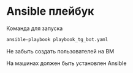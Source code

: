 # Ansible плейбук
Команда для запуска
```bash
ansible-playbook playbook_tg_bot.yaml
```
Не забыть создать пользователей на ВМ

На машинах должен быть установлен Ansible

